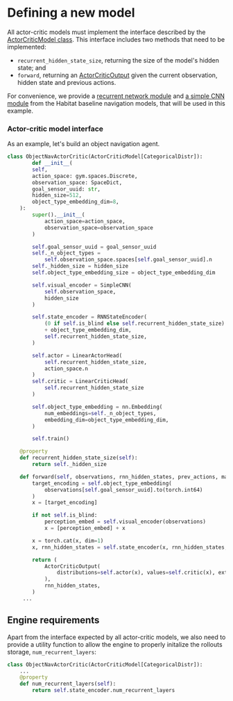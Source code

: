 # Defining a new model

All actor-critic models must implement the interface described by the
[ActorCriticModel class](/api/onpolicy_sync/policy/#actorcriticmodel). This interface includes two methods that need to be 
implemented:

* `recurrent_hidden_state_size`, returning the size of the model's hidden state; and 
* `forward`, returning an [ActorCriticOutput](/api/rl_base/common/#actorcriticoutput) given the current observation,
hidden state and previous actions.

For convenience, we provide a [recurrent network module](/api/models/basic_models/#rnnstateencoder) and
[a simple CNN module](/api/models/basic_models/#simplecnn) from the Habitat baseline navigation
models, that will be used in this example.

### Actor-critic model interface

As an example, let's build an object navigation agent.

```python
class ObjectNavActorCritic(ActorCriticModel[CategoricalDistr]):
        def __init__(
        self,
        action_space: gym.spaces.Discrete,
        observation_space: SpaceDict,
        goal_sensor_uuid: str,
        hidden_size=512,
        object_type_embedding_dim=8,
    ):
        super().__init__(
            action_space=action_space,
            observation_space=observation_space
        )

        self.goal_sensor_uuid = goal_sensor_uuid
        self._n_object_types =
            self.observation_space.spaces[self.goal_sensor_uuid].n
        self._hidden_size = hidden_size
        self.object_type_embedding_size = object_type_embedding_dim

        self.visual_encoder = SimpleCNN(
            self.observation_space,
            hidden_size
        )

        self.state_encoder = RNNStateEncoder(
            (0 if self.is_blind else self.recurrent_hidden_state_size)
            + object_type_embedding_dim,
            self.recurrent_hidden_state_size,
        )

        self.actor = LinearActorHead(
            self.recurrent_hidden_state_size,
            action_space.n
        )
        self.critic = LinearCriticHead(
            self.recurrent_hidden_state_size
        )

        self.object_type_embedding = nn.Embedding(
            num_embeddings=self._n_object_types,
            embedding_dim=object_type_embedding_dim,
        )

        self.train()

    @property
    def recurrent_hidden_state_size(self):
        return self._hidden_size

    def forward(self, observations, rnn_hidden_states, prev_actions, masks):
        target_encoding = self.object_type_embedding(
            observations[self.goal_sensor_uuid].to(torch.int64)
        )
        x = [target_encoding]

        if not self.is_blind:
            perception_embed = self.visual_encoder(observations)
            x = [perception_embed] + x

        x = torch.cat(x, dim=1)
        x, rnn_hidden_states = self.state_encoder(x, rnn_hidden_states, masks)

        return (
            ActorCriticOutput(
                distributions=self.actor(x), values=self.critic(x), extras={}
            ),
            rnn_hidden_states,
        )
     ...
```

## Engine requirements

Apart from the interface expected by all actor-critic models, we also need to provide a utility function to allow
the engine to properly initalize the rollouts storage, `num_recurrent_layers`:

```python
class ObjectNavActorCritic(ActorCriticModel[CategoricalDistr]):
    ...
    @property
    def num_recurrent_layers(self):
        return self.state_encoder.num_recurrent_layers
```

